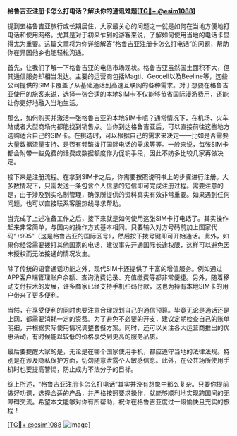 **格鲁吉亚注册卡怎么打电话？解决你的通讯难题[[TG💪+ @esim1088](https://t.me/s/esim1088)]**

提到去格鲁吉亚旅行或长期居住，大家最关心的问题之一就是如何在当地方便地打电话和使用网络。尤其是对于初来乍到的游客来说，了解如何使用当地的电话卡显得尤为重要。这篇文章将为你详细解答“格鲁吉亚注册卡怎么打电话”的问题，帮助你在异国他乡也能轻松沟通。

首先，让我们了解一下格鲁吉亚的电信市场现状。格鲁吉亚虽然国土面积不大，但其通信服务却相当发达。主要的运营商包括Magti、Geocell以及Beeline等，这些公司提供的SIM卡覆盖了从基础通话到高速互联网的各种需求。对于想要在格鲁吉亚使用的旅客来说，选择一张合适的本地SIM卡不仅能够节省国际漫游费用，还能让你更好地融入当地生活。

那么，如何购买并激活一张格鲁吉亚的本地SIM卡呢？通常情况下，在机场、火车站或者大型商场内都能找到销售点。当你到达格鲁吉亚后，可以直接前往这些地方选购适合自己的SIM卡。在挑选时，可以根据自己的需求来决定——比如是否需要大量数据流量支持、是否有频繁拨打国际电话的需求等等。一般来说，每张SIM卡都会附带一些免费的话费或数据额度作为促销手段，因此不妨多比较几家再做决定。

接下来是注册流程。在拿到SIM卡之后，你需要按照说明书上的步骤进行注册。大多数情况下，只需发送一条包含个人信息的短信即可完成注册过程。需要注意的是，由于涉及到实名制管理，确保所提供的资料真实有效非常重要。如果遇到任何问题，也可以直接联系客服热线寻求帮助。

当完成了上述准备工作之后，接下来就是如何使用这张SIM卡打电话了。其实操作起来非常简单，与国内的操作方式基本相同。只要输入对方号码前加上国家代码“+995”（这是格鲁吉亚的国际区号），然后按下拨号键即可开始通话。此外，如果你经常需要拨打其他国家的电话，建议事先开通国际长途权限，这样可以避免因未授权而无法接通的情况发生。

除了传统的语音通话功能之外，现代SIM卡还提供了丰富的增值服务。例如通过APP客户端管理账户余额、查询消费记录、充值缴费等都非常便捷。另外，随着移动支付技术的发展，许多商家已经支持手机扫码付款，这也为持有本地SIM卡的用户带来了更多便利。

当然，在享受便利的同时也要注意合理规划自己的通信预算。毕竟无论是通话还是上网，都需要消耗一定的资费。为了避免不必要的开支，建议定期检查自己的账单明细，并根据实际使用情况调整套餐方案。同时，还可以关注各大运营商推出的优惠活动，有时候能以较低的价格享受到更高的服务品质。

最后要提醒大家的是，无论是在哪个国家使用手机，都应遵守当地的法律法规。特别是在涉及隐私保护方面，切勿随意泄露个人敏感信息。此外，在公共场所使用手机时也要提高警惕，防止成为不法分子的目标。

综上所述，“格鲁吉亚注册卡怎么打电话”其实并没有想象中那么复杂。只要你提前做好功课，选择合适的产品，并严格按照要求操作，就能够顺利地实现跨国间的无障碍交流。希望本文能够对你有所帮助，祝你在格鲁吉亚度过一段愉快且充实的旅程！

[[TG💪+ @esim1088](https://t.me/s/esim1088) ![Image](https://i.postimg.cc/4NQfJmqS/Snipaste-2025-05-13-00-14-12.png)]